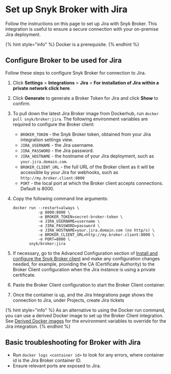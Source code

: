 # Set up Snyk Broker with Jira

Follow the instructions on this page to set up Jira with Snyk Broker. This integration is useful to ensure a secure connection with your on-premise Jira deployment.

{% hint style="info" %}
Docker is a prerequisite.
{% endhint %}

## Configure Broker to be used for Jira

Follow these steps to configure Snyk Broker for connection to Jira.

1. Click **Settings** > **Integrations** > **Jira** > **For installation of Jira within a private network click here**.
2. Click **Generate** to generate a Broker Token for Jira and click **Show** to confirm.
3. To pull down the latest Jira Broker image from Dockerhub, run `docker pull snyk/broker:jira`. The following environment variables are required to configure the Broker client:
   * `BROKER_TOKEN` - the Snyk Broker token, obtained from your Jira integration settings view.
   * `JIRA_USERNAME` - the Jira username.
   * `JIRA_PASSWORD` - the Jira password.
   * `JIRA_HOSTNAME` - the hostname of your Jira deployment, such as `your.jira.domain.com`.
   * `BROKER_CLIENT_URL` - the full URL of the Broker client as it will be accessible by your Jira for webhooks, such as `http://my.broker.client:8000`
   * `PORT` - the local port at which the Broker client accepts connections. Default is 8000.
4.  Copy the following command line arguments:

    ```
    docker run --restart=always \
               -p 8000:8000 \
               -e BROKER_TOKEN=secret-broker-token \
               -e JIRA_USERNAME=username \
               -e JIRA_PASSWORD=password \
               -e JIRA_HOSTNAME=your.jira.domain.com (no http/s) \
               -e BROKER_CLIENT_URL=http://my.broker.client:8000 \
               -e PORT=8000 \
           snyk/broker:jira
    ```
5. If necessary, go to the Advanced Configuration section of [Install and configure the Snyk Broker client](../upgrade-the-snyk-broker-client.md) and make any configuration changes needed, for example, providing the CA (Certificate Authority) to the Broker Client configuration when the Jira instance is using a private certificate.
6. Paste the Broker Client configuration to start the Broker Client container.
7. Once the container is up, and the Jira Integrations page shows the connection to Jira, under Projects, create Jira tickets

{% hint style="info" %}
As an alternative to using the Docker run command, you can use a derived Docker image to set up the Broker Client integration. See [Derived Docker images](derived-docker-images-for-broker-client-integrations-and-container-registry-agent.md) for the environment variables to override for the Jira integration.
{% endhint %}

## **Basic troubleshooting for Broker with Jira**

* Run `docker logs <container id>` to look for any errors, where container id is the Jira Broker container ID.
* Ensure relevant ports are exposed to Jira.
